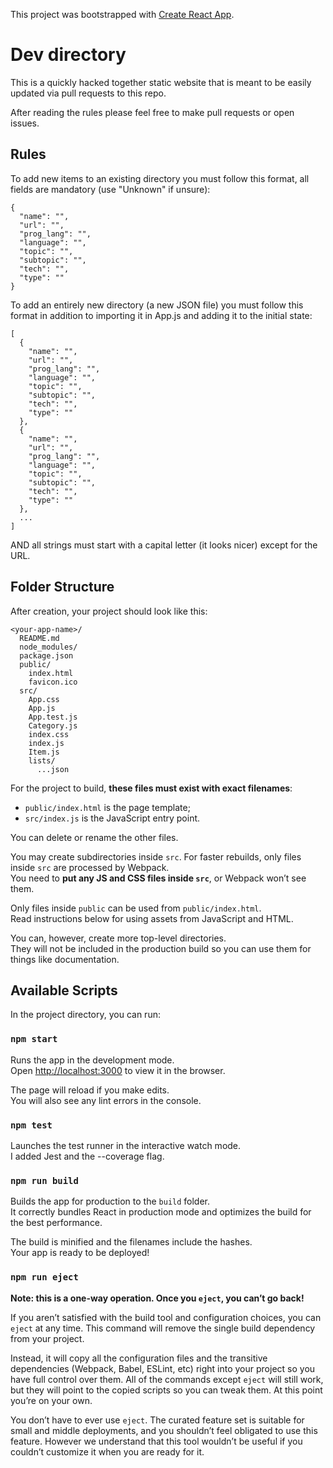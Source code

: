 This project was bootstrapped with [Create React App](https://github.com/facebookincubator/create-react-app).

# Dev directory

This is a quickly hacked together static website that is meant to be easily updated via pull requests to this repo.

After reading the rules please feel free to make pull requests or open issues.

## Rules

To add new items to an existing directory you must follow this format, all fields are mandatory (use "Unknown" if unsure):

```
{
  "name": "",
  "url": "",
  "prog_lang": "",
  "language": "",
  "topic": "",
  "subtopic": "",
  "tech": "",
  "type": ""
}
```
To add an entirely new directory (a new JSON file) you must follow this format in addition to importing it in App.js and adding it to the initial state:
```
[
  {
    "name": "",
    "url": "",
    "prog_lang": "",
    "language": "",
    "topic": "",
    "subtopic": "",
    "tech": "",
    "type": ""
  },
  {
    "name": "",
    "url": "",
    "prog_lang": "",
    "language": "",
    "topic": "",
    "subtopic": "",
    "tech": "",
    "type": ""
  },  
  ...
]
```
AND all strings must start with a capital letter (it looks nicer) except for the URL.

## Folder Structure

After creation, your project should look like this:

```
<your-app-name>/
  README.md
  node_modules/
  package.json
  public/
    index.html
    favicon.ico
  src/
    App.css
    App.js
    App.test.js
    Category.js
    index.css
    index.js
    Item.js
    lists/
      ...json
```

For the project to build, **these files must exist with exact filenames**:

* `public/index.html` is the page template;
* `src/index.js` is the JavaScript entry point.

You can delete or rename the other files.

You may create subdirectories inside `src`. For faster rebuilds, only files inside `src` are processed by Webpack.<br>
You need to **put any JS and CSS files inside `src`**, or Webpack won’t see them.

Only files inside `public` can be used from `public/index.html`.<br>
Read instructions below for using assets from JavaScript and HTML.

You can, however, create more top-level directories.<br>
They will not be included in the production build so you can use them for things like documentation.

## Available Scripts

In the project directory, you can run:

### `npm start`

Runs the app in the development mode.<br>
Open [http://localhost:3000](http://localhost:3000) to view it in the browser.

The page will reload if you make edits.<br>
You will also see any lint errors in the console.

### `npm test`

Launches the test runner in the interactive watch mode.<br>
I added Jest and the --coverage flag.

### `npm run build`

Builds the app for production to the `build` folder.<br>
It correctly bundles React in production mode and optimizes the build for the best performance.

The build is minified and the filenames include the hashes.<br>
Your app is ready to be deployed!

### `npm run eject`

**Note: this is a one-way operation. Once you `eject`, you can’t go back!**

If you aren’t satisfied with the build tool and configuration choices, you can `eject` at any time. This command will remove the single build dependency from your project.

Instead, it will copy all the configuration files and the transitive dependencies (Webpack, Babel, ESLint, etc) right into your project so you have full control over them. All of the commands except `eject` will still work, but they will point to the copied scripts so you can tweak them. At this point you’re on your own.

You don’t have to ever use `eject`. The curated feature set is suitable for small and middle deployments, and you shouldn’t feel obligated to use this feature. However we understand that this tool wouldn’t be useful if you couldn’t customize it when you are ready for it.
